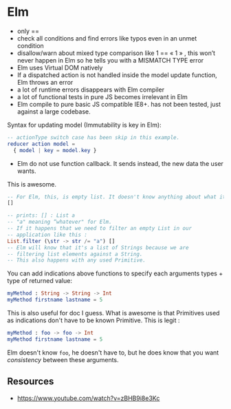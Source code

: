 # Elm

- only ==
- check all conditions and find errors like typos even in an unmet condition
- disallow/warn about mixed type comparison like 1 == « 1 » , this won’t never happen in Elm so he tells you with a MISMATCH TYPE error
- Elm uses Virtual DOM natively
- If a dispatched action is not handled inside the model update function, Elm throws an error
- a lot of runtime errors disappears with Elm compiler
- a lot of functional tests in pure JS becomes irrelevant in Elm
- Elm compile to pure basic JS compatible IE8+. has not been tested, just against a large codebase.

Syntax for updating model (Immutability is key in Elm):
```Elm
-- actionType switch case has been skip in this example.
reducer action model =
  { model | key = model.key }
```

- Elm do not use function callback. It sends instead, the new data the user wants.

This is awesome.
```Elm
-- For Elm, this, is empty list. It doesn't know anything about what it contains :
[]

-- prints: [] : List a
-- "a" meaning “whatever" for Elm.
-- If it happens that we need to filter an empty List in our
-- application like this :
List.filter (\str -> str /= "a") []
-- Elm will know that it's a list of Strings because we are
-- filtering list elements against a String.
-- This also happens with any used Primitive.
```

You can add indications above functions to specify each arguments types + type of returned value:
```Elm
myMethod : String -> String -> Int
myMethod firstname lastname = 5
```
This is also useful for doc I guess.
What is awesome is that Primitives used as indications don't have to be known Primitive.
This is legit :
```Elm
myMethod : foo -> foo -> Int
myMethod firstname lastname = 5
```
Elm doesn't know `foo`, he doesn't have to, but he does know that you want _consistency_ between these arguments.

## Resources
- https://www.youtube.com/watch?v=zBHB9i8e3Kc
